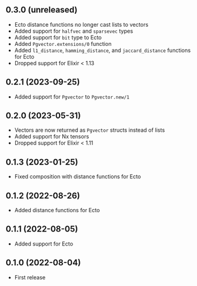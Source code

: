 ## 0.3.0 (unreleased)

- Ecto distance functions no longer cast lists to vectors
- Added support for `halfvec` and `sparsevec` types
- Added support for `bit` type to Ecto
- Added `Pgvector.extensions/0` function
- Added `l1_distance`, `hamming_distance`, and `jaccard_distance` functions for Ecto
- Dropped support for Elixir < 1.13

## 0.2.1 (2023-09-25)

- Added support for `Pgvector` to `Pgvector.new/1`

## 0.2.0 (2023-05-31)

- Vectors are now returned as `Pgvector` structs instead of lists
- Added support for Nx tensors
- Dropped support for Elixir < 1.11

## 0.1.3 (2023-01-25)

- Fixed composition with distance functions for Ecto

## 0.1.2 (2022-08-26)

- Added distance functions for Ecto

## 0.1.1 (2022-08-05)

- Added support for Ecto

## 0.1.0 (2022-08-04)

- First release
